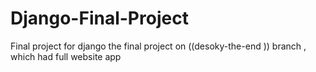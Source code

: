 # Django-Final-Project
Final project for django 
the final project on ((desoky-the-end )) branch , which had full website app 
